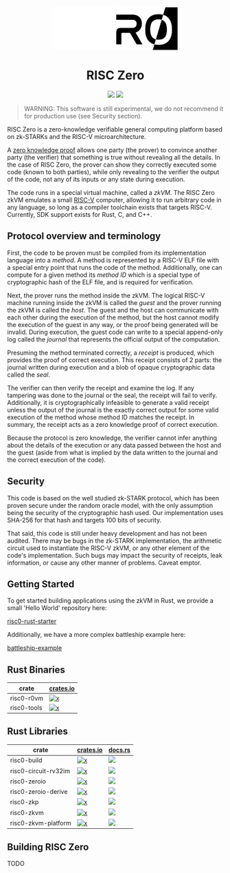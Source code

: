 <p align="center">
  <a href="https://risc0.com/#gh-dark-mode-only"><img src="docs/assets/images/Risc0-Logo_Horizontal.svg" height="100"></a>
  <a href="https://risc0.com/#gh-light-mode-only"><img src="docs/assets/images/Risc0-Logo_Horizontal_Inverted.svg" height="100"></a>
</p>

<h1 align="center">RISC Zero</h1>

<p align="center">
  <a href="https://github.com/risc0/risc0/blob/main/LICENSE"><img src="https://img.shields.io/badge/license-Apache 2-blue.svg"></a>
  <a href="https://github.com/risc0/risc0/actions"><img src="https://github.com/risc0/risc0/workflows/CI/badge.svg?branch=main"></a>
</p>

> WARNING: This software is still experimental, we do not recommend it for
> production use (see Security section).

RISC Zero is a zero-knowledge verifiable general computing platform based on
zk-STARKs and the RISC-V microarchitecture.

A [zero knowledge proof](https://en.wikipedia.org/wiki/Non-interactive_zero-knowledge_proof) allows one party (the prover) to convince another party
(the verifier) that something is true without revealing all the details.  In
the case of RISC Zero, the prover can show they correctly executed some code
(known to both parties), while only revealing to the verifier the output of the
code, not any of its inputs or any state during execution.

The code runs in a special virtual machine, called a *zkVM*.  The RISC Zero
zkVM emulates a small [RISC-V](https://en.wikipedia.org/wiki/RISC-V) computer, allowing it to run arbitrary code in any
language, so long as a compiler toolchain exists that targets RISC-V.
Currently, SDK support exists for Rust, C, and C++.

## Protocol overview and terminology

First, the code to be proven must be compiled from its implementation language
into a *method*.  A method is represented by a RISC-V ELF file with a special
entry point that runs the code of the method.  Additionally, one can compute
for a given method its *method ID* which is a special type of
cryptographic hash of the ELF file, and is required for verification.

Next, the prover runs the method inside the zkVM.  The logical RISC-V machine
running inside the zkVM is called the *guest* and the prover running the zkVM
is called the *host*.  The guest and the host can communicate with each other
during the execution of the method, but the host cannot modify the execution of
the guest in any way, or the proof being generated will be invalid. During
execution, the guest code can write to a special append-only log called the
*journal* that represents the official output of the computation.

Presuming the method terminated correctly, a *receipt* is produced, which
provides the proof of correct execution. This receipt consists of 2 parts:
the journal written during execution and a blob of opaque cryptographic
data called the *seal*.

The verifier can then verify the receipt and examine the log. If any
tampering was done to the journal or the seal, the receipt will
fail to verify.  Additionally, it is cryptographically infeasible to generate a
valid receipt unless the output of the journal is the exactly correct output
for some valid execution of the method whose method ID matches the receipt.
In summary, the receipt acts as a zero knowledge proof of correct execution.

Because the protocol is zero knowledge, the verifier cannot infer
anything about the details of the execution or any data passed between the host
and the guest (aside from what is implied by the data written to the journal
and the correct execution of the code).

## Security

This code is based on the well studied zk-STARK protocol, which has been proven
secure under the random oracle model, with the only assumption being the
security of the cryptographic hash used.  Our implementation uses SHA-256 for
that hash and targets 100 bits of security.

That said, this code is still under heavy development and has not been
audited.  There may be bugs in the zk-STARK implementation, the arithmetic
circuit used to instantiate the RISC-V zkVM, or any other element of the code's
implementation.  Such bugs may impact the security of receipts, leak
information, or cause any other manner of problems.  Caveat emptor.

## Getting Started

To get started building applications using the zkVM in Rust, we provide
a small 'Hello World' repository here:

[risc0-rust-starter](https://github.com/risc0/risc0-rust-starter)

Additionally, we have a more complex battleship example here:

[battleship-example](https://github.com/risc0/battleship-example)

## Rust Binaries

| crate       | [crates.io](https://crates.io)                                                            |
| ----------- | ----------------------------------------------------------------------------------------- |
| risc0-r0vm  | [![x](https://img.shields.io/crates/v/risc0-r0vm)](https://crates.io/crates/risc0-r0vm)   |
| risc0-tools | [![x](https://img.shields.io/crates/v/risc0-tools)](https://crates.io/crates/risc0-tools) |

## Rust Libraries

| crate                | [crates.io](https://crates.io)                                                                              | [docs.rs](https://docs.rs)                                                                      |
| -------------------- | ----------------------------------------------------------------------------------------------------------- | ----------------------------------------------------------------------------------------------- |
| risc0-build          | [![x](https://img.shields.io/crates/v/risc0-build)](https://crates.io/crates/risc0-build)                   | [![](https://img.shields.io/docsrs/risc0-build)](https://docs.rs/risc0-build)                   |
| risc0-circuit-rv32im | [![x](https://img.shields.io/crates/v/risc0-circuit-rv32im)](https://crates.io/crates/risc0-circuit-rv32im) | [![](https://img.shields.io/docsrs/risc0-circuit-rv32im)](https://docs.rs/risc0-circuit-rv32im) |
| risc0-zeroio         | [![x](https://img.shields.io/crates/v/risc0-zeroio)](https://crates.io/crates/risc0-zeroio)                 | [![](https://img.shields.io/docsrs/risc0-zeroio)](https://docs.rs/risc0-zeroio)                 |
| risc0-zeroio-derive  | [![x](https://img.shields.io/crates/v/risc0-zeroio-derive)](https://crates.io/crates/risc0-zeroio-derive)   | [![](https://img.shields.io/docsrs/risc0-zeroio-derive)](https://docs.rs/risc0-zeroio-derive)   |
| risc0-zkp            | [![x](https://img.shields.io/crates/v/risc0-zkp)](https://crates.io/crates/risc0-zkp)                       | [![](https://img.shields.io/docsrs/risc0-zkp)](https://docs.rs/risc0-zkp)                       |
| risc0-zkvm           | [![x](https://img.shields.io/crates/v/risc0-zkvm)](https://crates.io/crates/risc0-zkvm)                     | [![](https://img.shields.io/docsrs/risc0-zkvm)](https://docs.rs/risc0-zkvm)                     |
| risc0-zkvm-platform  | [![x](https://img.shields.io/crates/v/risc0-zkvm-platform)](https://crates.io/crates/risc0-zkvm-platform)   | [![](https://img.shields.io/docsrs/risc0-zkvm-platform)](https://docs.rs/risc0-zkvm-platform)   |

## Building RISC Zero

TODO
